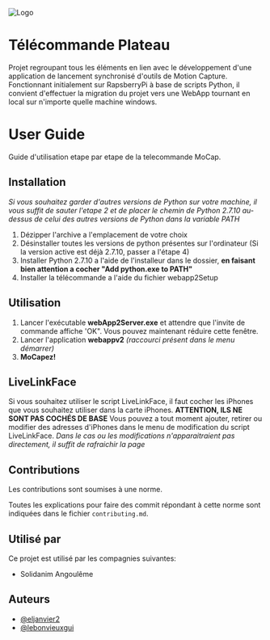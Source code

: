
![Logo](https://imgs.search.brave.com/bzLPj0806jU0FiVTtOFp8M66LE5deJ_AY-zDUYAiTr0/rs:fit:1024:269:1/g:ce/aHR0cHM6Ly93d3cu/ZzRmLXByb2QuY29t/L3dwLWNvbnRlbnQv/dXBsb2Fkcy8yMDE3/LzAxL3NvbGlkYW5p/bS0xMDI0eDI2OS5q/cGc)


# Télécommande Plateau

Projet regroupant tous les éléments en lien avec le développement d'une application de lancement synchronisé d'outils de Motion Capture.
Fonctionnant initialement sur RapsberryPi à base de scripts Python, il convient d'effectuer la migration du projet vers une WebApp tournant en local sur n'importe quelle machine windows. 

# User Guide
Guide d'utilisation etape par etape de la telecommande MoCap.
## Installation
 *Si vous souhaitez garder d'autres versions de Python sur votre machine, il vous suffit de sauter l'etape 2 et de placer le chemin de Python 2.7.10 au-dessus de celui des autres versions de Python dans la variable PATH*

 1. Dézipper l'archive a l'emplacement de votre choix
 2. Désinstaller toutes les versions de python présentes sur l'ordinateur (Si la version active est déjà 2.7.10, passer a l'étape 4)
 3. Installer Python 2.7.10 a l'aide de l'installeur dans le dossier, **en faisant bien attention a cocher "Add python.exe to PATH"**
 4. Installer la télécommande a l'aide du fichier webapp2Setup

## Utilisation

 1. Lancer l'exécutable **webApp2Server.exe** et attendre que l'invite de commande affiche 'OK". Vous pouvez maintenant réduire cette fenêtre.
 2. Lancer l'application **webappv2** *(raccourci présent dans le menu démarrer)*
 3. **MoCapez!**

## LiveLinkFace
Si vous souhaitez utiliser le script LiveLinkFace, il faut cocher les iPhones que vous souhaitez utiliser dans la carte iPhones. **ATTENTION, ILS NE SONT PAS COCHÉS DE BASE**
Vous pouvez a tout moment ajouter, retirer ou modifier des adresses d'iPhones dans le menu de modification du script LiveLinkFace. *Dans le cas ou les modifications n'apparaitraient pas directement, il suffit de rafraichir la page*


## Contributions

Les contributions sont soumises à une norme.

Toutes les explications pour faire des commit répondant à cette norme sont indiquées dans le fichier `contributing.md`.




## Utilisé par

Ce projet est utilisé par les compagnies suivantes:

- Solidanim Angoulême




## Auteurs

- [@eljanvier2](https://www.github.com/eljanvier2)
- [@lebonvieuxgui](https://wwww.github.com/lebonvieuxgui)

